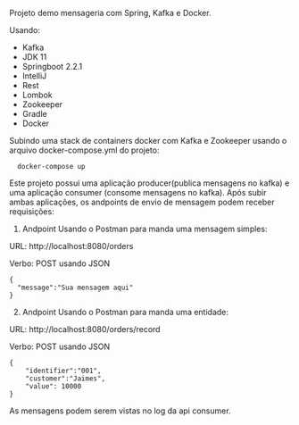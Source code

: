 Projeto demo mensageria com Spring, Kafka e Docker.

Usando:

* Kafka
* JDK 11
* Springboot 2.2.1
* IntelliJ
* Rest
* Lombok
* Zookeeper
* Gradle
* Docker

Subindo uma stack de containers docker com Kafka e Zookeeper usando o arquivo docker-compose.yml do projeto:
```
  docker-compose up
 ```


Este projeto possui uma aplicação producer(publica mensagens no kafka) e uma aplicação consumer (consome mensagens no kafka).
Após subir ambas aplicações, os andpoints de envio de mensagem podem receber requisições:

1) Andpoint
Usando o Postman para manda uma mensagem simples:

URL: http://localhost:8080/orders

Verbo: POST usando JSON
```
{
  "message":"Sua mensagem aqui"
}
```

2) Andpoint
Usando o Postman para manda uma entidade:

URL: http://localhost:8080/orders/record

Verbo: POST usando JSON
```
{  
	"identifier":"001",
	"customer":"Jaimes",
	"value": 10000
}
```

As mensagens podem serem vistas no log da api consumer.
